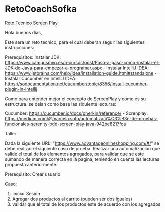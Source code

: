 # RetoCoachSofka


Reto Tecnico Screen Play

Hola buenos dias,

Este sera un reto tecnico, para el cual deberan seguir las siguientes instrucciones:

Prerequisitos:
Instalar JDK: https://www.campusmvp.es/recursos/post/Paso-a-paso-como-instalar-el-JDK-de-Java-para-empezar-a-programar.aspx - Instalar IntelliJ IDEA: https://www.jetbrains.com/help/idea/installation-guide.html#standalone - Instalar Cucumber en IntelliJ IDEA: https://sodocumentation.net/cucumber/topic/8356/install-cucumber-plugin-in-intellij

Como para entender mejor el concepto de ScreenPlay y como es su estructura, se dejan como base las siguiente lecturas:

Cucumber: https://cucumber.io/docs/gherkin/reference/ - Screnplay: https://medium.com/@marcela.soto/automatizaci%C3%B3n-de-pruebas-funcionales-serenity-bdd-screen-play-java-942be8217fca


Taller

Dada la siguiente URL: "https://www.advantageonlineshopping.com/#/" se debe realizar el siguiente caso de prueba. Realizar una automatización que valide el total de los elementos agregados, para validar que se este sumando de manera correcta en la pagina, teniendo en cuenta las lecturas propuesta anteriormente.

Prerequisito: Crear usuario

Caso:
1. Iniciar Sesion
2. Agregar dos productos al carrito (pueden ser dos iguales)
3. validar que el total de los productos este de acuerdo con los agregados

